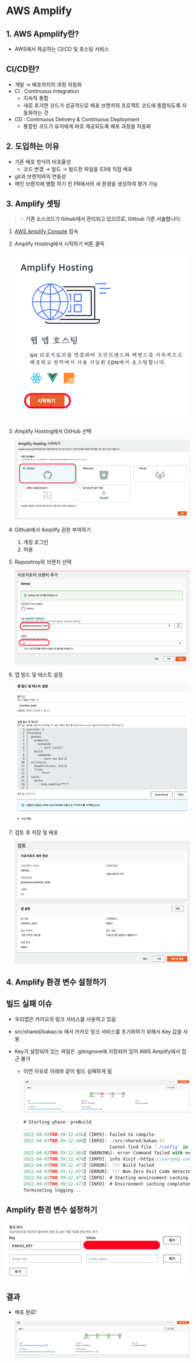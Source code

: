 

# AWS Amplify



## 1. AWS Apmplify란?

- AWS에서 제공하는 CI/CD 및 호스팅 서비스

## CI/CD란?

- 개발 → 배포까지의 과정 자동화
- CI : Continuous Integration
  - 지속적 통합
  - 새로 추가한 코드가 성공적으로 배포 브랜치의 프로젝트 코드에 통합되도록 자동화하는 것
- CD : Continuous Delivery & Continuous Deployment
  - 통합된 코드가 유저에게 바로 제공되도록 배포 과정을 자동화



## 2. 도입하는 이유

- 기존 배포 방식의 비효율성
  - 코드 변경 → 빌드 → 빌드한 파일을 S3에 직접 배포
- git과 브랜치와의 연동성
- 메인 브랜치에 병합 하기 전 PR에서의 새 환경을 생성하여 평가 가능



## 3. Amplify 셋팅

>  💡  **기존 소스코드가 Gihub에서 관리되고 있으므로, Github 기준 서술합니다.**




1. [AWS Amplify Console](https://ap-northeast-2.console.aws.amazon.com/amplify/home?region=ap-northeast-2#/) 접속

2. Amplify Hosting에서 시작하기 버튼 클릭

   ![amplify01-1](images/amplify01-1.png)

3. Amplify Hosting에서 GitHub 선택

   ![amplify01-2](images/amplify01-2.png)

4. Github에서 Amplify 권한 부여하기

   1. 계정 로그인
   2. 허용

5. Repositroy와 브랜치 선택

   ![amplify01-3](images/amplify01-3.png)

6. 앱 빌드 및 테스트 설정

   ![amplify01-4](images/amplify01-4.png)

7. 검토 후 저장 및 배포

   ![amplify01-5](images/amplify01-5.png)



## 4.  Amplify 환경 변수 설정하기

## 빌드 실패 이슈

- 우리앱은 카카오의 링크 서비스를 사용하고 있음

- src/shared/kakao.ts 에서 카카오 링크 서비스를 초기화하기 위해서 Key 값을 사용

- Key가 설정되어 있는 파일은 .gitingnore에 지정되어 있어 AWS Amplify에서 접근 불가

  - 이런 이유로 아래와 같이 빌드 실패하게 됨

    ![amplify01-6](images/amplify01-6.png)

    ```jsx
    # Starting phase: preBuild
    ...
    2022-04-03T08:39:12.435Z [INFO]: Failed to compile.
    2022-04-03T08:39:12.440Z [INFO]: ./src/shared/kakao.ts
                                     Cannot find file './config' in './src/shared'.
    2022-04-03T08:39:12.469Z [WARNING]: error Command failed with exit code 1.
    2022-04-03T08:39:12.470Z [INFO]: info Visit <https://yarnpkg.com/en/docs/cli/run> for documentation about this command.
    2022-04-03T08:39:12.477Z [ERROR]: !!! Build failed
    2022-04-03T08:39:12.477Z [ERROR]: !!! Non-Zero Exit Code detected
    2022-04-03T08:39:12.477Z [INFO]: # Starting environment caching...
    2022-04-03T08:39:12.477Z [INFO]: # Environment caching completed
    Terminating logging...
    ```

## Amplify 환경 변수 설정하기

![amplify01-7](images/amplify01-7.png)

## 결과

- 배포 완료!

  ![amplify01-8](images/amplify01-8.png)